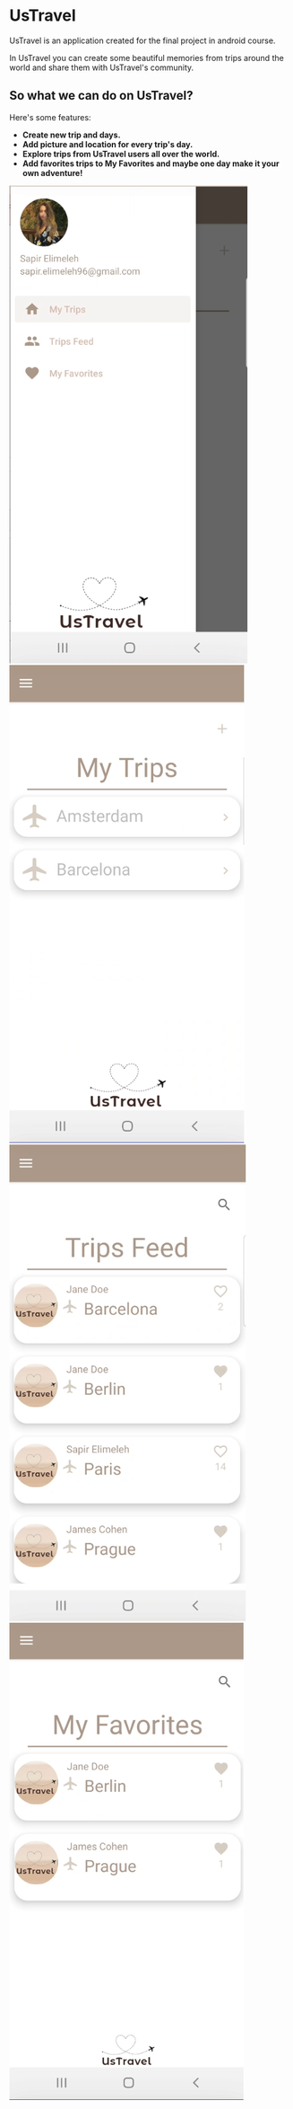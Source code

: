 # UsTravel

UsTravel is an application created for the final project in android course.

In UsTravel you can create some beautiful memories from trips around the world and share them with UsTravel's community.

## So what we can do on UsTravel?

Here's some features:

* **Create new trip and days.**
* **Add picture and location for every trip's day.**
* **Explore trips from UsTravel users all over the world.**
* **Add favorites trips to My Favorites and maybe one day make it your own adventure!**  

![image](https://github.com/SapirElimeleh/UsTravel/blob/master/app/src/main/res/drawable/screenshot_1.png?raw=true)
![image](https://github.com/SapirElimeleh/UsTravel/blob/master/app/src/main/res/drawable/screenshot_2.png?raw=true)
![image](https://github.com/SapirElimeleh/UsTravel/blob/master/app/src/main/res/drawable/screenshot_3.png?raw=true)
![image](https://github.com/SapirElimeleh/UsTravel/blob/master/app/src/main/res/drawable/screenshot_4.png?raw=true)


